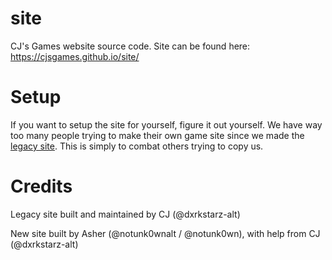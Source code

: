 # site
CJ's Games website source code. Site can be found here: https://cjsgames.github.io/site/

# Setup 
If you want to setup the site for yourself, figure it out yourself. We have way too many people trying to make their own game site since we made the [legacy site](https://sites.google.com/henry.k12.ga.us/cjsgames/home). This is simply to combat others trying to copy us.

# Credits
Legacy site built and maintained by CJ (@dxrkstarz-alt)

New site built by Asher (@notunk0wnalt / @notunk0wn), with help from CJ (@dxrkstarz-alt)